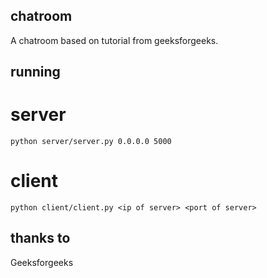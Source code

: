 ## chatroom
A chatroom based on tutorial from geeksforgeeks.
## running
# server
```
python server/server.py 0.0.0.0 5000
```
# client
```
python client/client.py <ip of server> <port of server>
```
## thanks to
Geeksforgeeks
